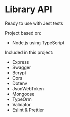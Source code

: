 # Library API

Ready to use with Jest tests

Project based on:
- Node.js using TypeScript

Included in this project:
- Express
- Swagger
- Bcrypt
- Cors
- Dotenv
- JsonWebToken
- Mongoose
- TypeOrm
- Validator
- Eslint & Prettier
